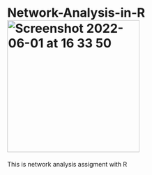 # Network-Analysis-in-R <img width="303" alt="Screenshot 2022-06-01 at 16 33 50" src="https://user-images.githubusercontent.com/70905483/171443131-381bc932-dc79-4766-9f82-8290b5ada30e.png">


This is network analysis assigment with R 
